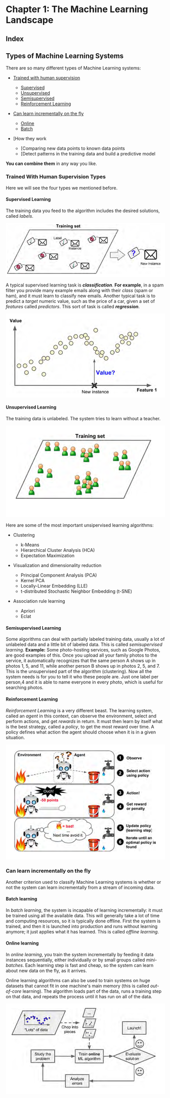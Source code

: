 # Chapter 1: The Machine Learning Landscape

## Index

## Types of Machine Learning Systems

There are so many different types of Machine Learning systems:

- [Trained with human supervision](#trained-with-human-supervision-types)

  - [Supervised](#supervised-learning)
  - [Unsupervised](#unsupervised-learning)
  - [Semisupervised](#semisupervised-learning)
  - [Reinforcement Learning](#reinforcement-learning)

- [Can learn incrementally on the fly](#supervised-learning)

  - [Online](#online-learning)
  - [Batch](#batch-learning)

- [How they work

  - [Comparing new data points to known data points
  - [Detect patterns in the training data and build a predictive model

**You can combine them** in any way you like.

### Trained With Human Supervision Types

Here we will see the four types we mentioned before.

#### Supervised Learning

The training data you feed to the algorithm includes the desired solutions, called _labels_.

![Classification](../img/chp1_classification.png?raw=true "Classification")

A typical supervised learning task is **_classification_**. **For example**, in a spam filter you provide many example emails along with their _class_ (spam or ham), and it must learn to classify new emails. Another typical task is to predict a _target_ numeric value, such as the price of a car, given a set of _features_ called _predictors_. This sort of task is called **_regression_**.

![Regression](../img/chp1_regression.png?raw=true "Regression")

#### Unsupervised Learning

The training data is unlabeled. The system tries to learn without a teacher.

![Training set](../img/chp1_unsupervised_training_set.png?raw=true "Training set")

Here are some of the most important unsipervised learning algorithms:

- Clustering

  - k-Means
  - Hierarchical Cluster Analysis (HCA)
  - Expectation Maximization

- Visualization and dimensionality reduction

  - Principal Component Analysis (PCA)
  - Kernel PCA
  - Locally-Linear Embedding (LLE)
  - t-distributed Stochastic Neighbor Embedding (t-SNE)

- Association rule learning

  - Apriori
  - Eclat

#### Semisupervised Learning

Some algorithms can deal with partially labeled training data, usually a lot of unlabeled data and a little bit of labeled data. This is called _semisupervised learning_. **Example:** Some photo-hosting services, such as Google Photos, are good examples of this. Once you upload all your family photos to the service, it automatically recognizes that the same person A shows up in photos 1, 5, and 11, while another person B shows up in photos 2, 5, and 7\. This is the unsupervised part of the algorithm (clustering). Now all the system needs is for you to tell it who these people are. Just one label per person,4 and it is able to name everyone in every photo, which is useful for searching photos.

#### Reinforcement Learning

_Reinforcement Learning_ is a very different beast. The learning system, called an _agent_ in this context, can observe the environment, select and perform actions, and get _rewards_ in return. It must then learn by itself what is the best strategy, called a _policy_, to get the most reward over time. A policy defines what action the agent should choose when it is in a given situation.

![Reinforcement Learning](../img/chp1_reinforcement_learning.png?raw=true "Reinforcement Learning")

### Can learn incrementally on the fly

Another criterion used to classify Machine Learning systems is whether or not the system can learn incrementally from a stream of incoming data.

#### Batch learning

In _batch learning_, the system is incapable of learning incrementally: it must be trained using all the available data. This will generally take a lot of time and computing resources, so it is typically done offline. First the system is trained, and then it is launched into production and runs without learning anymore; it just applies what it has learned. This is called _offline learning_.

#### Online learning

In _online learning_, you train the system incrementally by feeding it data instances sequentially, either individually or by small groups called _mini-batches_. Each learning step is fast and cheap, so the system can learn about new data on the fly, as it arrives.

Online learning algorithms can also be used to train systems on huge datasets that cannot fit in one machine's main memory (this is called _out-of-core_ learning). The algorithm loads part of the data, runs a training step on that data, and repeats the process until it has run on all of the data.

![Online Learning](../img/chp1_online_learning.png?raw=true "Online Learning")
